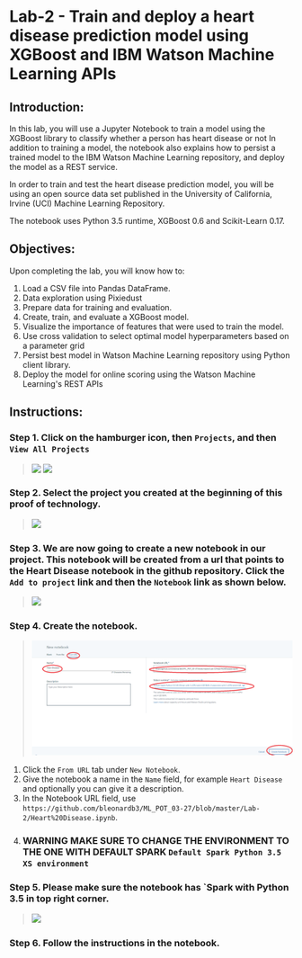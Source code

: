 # Lab-2 - Train and deploy a heart disease prediction model using XGBoost and IBM Watson Machine Learning APIs

## Introduction:

In this lab, you will use a Jupyter Notebook to train a model using the XGBoost library to classify whether a person has heart disease or not In addition to training a model, the notebook also explains how to persist a trained model to the IBM Watson Machine Learning repository, and deploy the model as a REST service.

In order to train and test the heart disease prediction model, you will be using an open source data set published in the University of California, Irvine (UCI) Machine Learning Repository.

The notebook uses Python 3.5 runtime, XGBoost 0.6 and Scikit-Learn 0.17.

## Objectives:

Upon completing the lab, you will know how to:

1. Load a CSV file into Pandas DataFrame.
1. Data exploration using Pixiedust
1. Prepare data for training and evaluation.
1. Create, train, and evaluate a XGBoost model.  
1. Visualize the importance of features that were used to train the model.
1. Use cross validation to select optimal model hyperparameters based on a parameter grid
1. Persist best model in Watson Machine Learning repository using Python client library.
1. Deploy the model for online scoring using the Watson Machine Learning's REST APIs


## Instructions:

### Step 1.  Click on the hamburger icon, then `Projects`, and then `View All Projects`
> <img src="https://github.com/bleonardb3/DS_POT_02-07/blob/master/images/Navigation%20Selection.png"/>
> <img src="https://github.com/bleonardb3/DS_POT_02-07/blob/master/images/ViewAllProjects.png"/>


### Step 2.  Select the project you created at the beginning of this proof of technology.

> <img src="https://github.com/bleonardb3/ML-POT/blob/master/Lab-1/images/Select%20Watson%20Studio%20Labs.png"/>

### Step 3.  We are now going to create a new notebook in our project. This notebook will be created from a url that points to the Heart Disease notebook in the github repository. Click the `Add to project` link and then the `Notebook` link as shown below. 

> <img src="https://github.com/bleonardb3/Think2019/blob/master/Lab-1/images/AddToProject.png"/>

### Step 4.  Create the notebook.

> <img src="https://github.com/bleonardb3/ML_POT_03-27/blob/master/Lab-2/images/CreateNotebook.png"/>

1. Click the `From URL` tab under `New Notebook`.
1. Give the notebook a name in the `Name` field, for example `Heart Disease` and optionally you can give it a description.
1. In the Notebook URL field, use `https://github.com/bleonardb3/ML_POT_03-27/blob/master/Lab-2/Heart%20Disease.ipynb`.
1. ###  WARNING MAKE SURE TO CHANGE THE ENVIRONMENT TO THE ONE WITH DEFAULT SPARK `Default Spark Python 3.5 XS environment`

### Step 5.  Please make sure the notebook has `Spark with Python 3.5 in top right corner. 

> <img src="https://github.com/bleonardb3/ML_POT_03-27/blob/master/Lab-2/images/SparkWithPython.png"/>

### Step 6. Follow the instructions in the notebook. 






